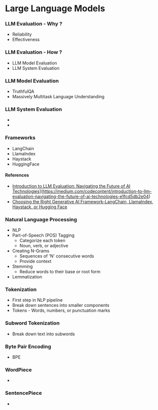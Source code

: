 # Large Language Models

### LLM Evaluation - Why ?
- Reliability
- Effectiveness

### LLM Evaluation - How ?
- LLM Model Evaluation
- LLM System Evaluation
  
### LLM Model Evaluation
- TruthfulQA
- Massively Multitask Language Understanding
  
### LLM System Evaluation 
-
-

### Frameworks
- LangChain
- LlamaIndex
- Haystack
- HuggingFace

#### References
- [Introduction to LLM Evaluation: Navigating the Future of AI Technologies]([)](https://medium.com/codecontent/introduction-to-llm-evaluation-navigating-the-future-of-ai-technologies-e1fcd5db2e04)
- [Choosing the Right Generative AI Framework-LangChain, LlamaIndex, Haystack, or Hugging Face](https://generativeai.pub/choosing-the-right-generative-ai-framework-langchain-llamaindex-haystack-or-hugging-face-29a6b23b2ca3)
  
### Natural Language Processing
- NLP
- Part-of-Speech (POS) Tagging
  - Categorize each token
  - Noun, verb, or adjective
- Creating N-Grams
  - Sequences of 'N' consecutive words
  - Provide context
- Stemming
  - Reduce words to their base or root form 
- Lemmatization
       
### Tokenization
- First step in NLP pipeline
- Break down sentences into smaller components
- Tokens - Words, numbers, or punctuation marks

### Subword Tokenization
- Break down text into subwords

### Byte Pair Encoding 
- BPE

### WordPiece
-

### SentencePiece
-
